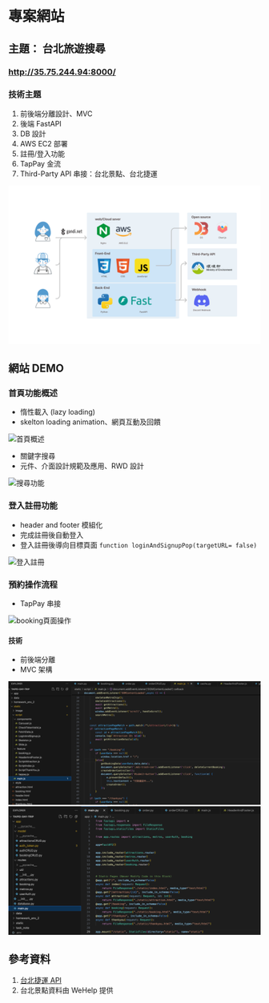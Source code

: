 # 專案網站
## 主題： 台北旅遊搜尋
### http://35.75.244.94:8000/

### 技術主題
1. 前後端分離設計、MVC
2. 後端 FastAPI
3. DB 設計
4. AWS EC2 部署
5. 註冊/登入功能
6. TapPay 金流
7. Third-Party API 串接：台北景點、台北捷運

![bootcamp project](/readme/bootcamp%20project.jpg)


## 網站 DEMO
### 首頁功能概述
- 惰性載入 (lazy loading)
- skelton loading animation、網頁互動及回饋

![首頁概述](/readme/首頁概述.gif)

- 關鍵字搜尋
- 元件、介面設計規範及應用、RWD 設計

![搜尋功能](/readme/搜尋功能.gif)

### 登入註冊功能
- header and footer 模組化
- 完成註冊後自動登入
- 登入註冊後導向目標頁面 `function loginAndSignupPop(targetURL= false)`

![登入註冊](/readme/登入註冊.gif)

### 預約操作流程
- TapPay 串接

![booking頁面操作](/readme/booking頁面操作.gif)

#### 技術
- 前後端分離
- MVC 架構

![FE_MVC](/readme/FE_MVC.png)
![BE_MVC](/readme/BE_MVC.png)

## 參考資料
1. [台北捷運 API](https://www.metro.taipei/cp.aspx?n=BDEB860F2BE3E249)
2. 台北景點資料由 WeHelp 提供
